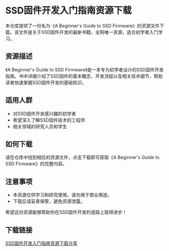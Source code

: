 # SSD固件开发入门指南资源下载

本仓库提供了一份名为《A Beginner's Guide to SSD Firmware》的资源文件下载。该文件是关于SSD固件开发的最新书籍，全网唯一资源，适合初学者入门学习。

## 资源描述

《A Beginner's Guide to SSD Firmware》是一本专为初学者设计的SSD固件开发指南。书中详细介绍了SSD固件的基本概念、开发流程以及相关技术细节，帮助读者快速掌握SSD固件开发的基础知识。

## 适用人群

- 对SSD固件开发感兴趣的初学者
- 希望深入了解SSD固件技术的工程师
- 相关领域的研究人员和学生

## 如何下载

请在仓库中找到相应的资源文件，点击下载即可获取《A Beginner's Guide to SSD Firmware》的完整内容。

## 注意事项

- 本资源仅供学习和研究使用，请勿用于商业用途。
- 下载后请妥善保管，避免资源泄露。

希望这份资源能够帮助你在SSD固件开发的道路上取得进步！

## 下载链接

[SSD固件开发入门指南资源下载分享](https://pan.quark.cn/s/cf0304f5cd7b)